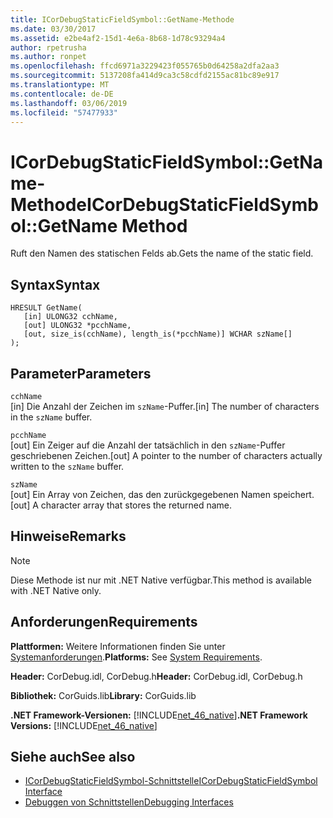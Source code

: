```yaml
---
title: ICorDebugStaticFieldSymbol::GetName-Methode
ms.date: 03/30/2017
ms.assetid: e2be4af2-15d1-4e6a-8b68-1d78c93294a4
author: rpetrusha
ms.author: ronpet
ms.openlocfilehash: ffcd6971a3229423f055765b0d64258a2dfa2aa3
ms.sourcegitcommit: 5137208fa414d9ca3c58cdfd2155ac81bc89e917
ms.translationtype: MT
ms.contentlocale: de-DE
ms.lasthandoff: 03/06/2019
ms.locfileid: "57477933"
---
```

# <a name="icordebugstaticfieldsymbolgetname-method"></a><span data-ttu-id="be6b6-102">ICorDebugStaticFieldSymbol::GetName-Methode</span><span class="sxs-lookup"><span data-stu-id="be6b6-102">ICorDebugStaticFieldSymbol::GetName Method</span></span>
<span data-ttu-id="be6b6-103">Ruft den Namen des statischen Felds ab.</span><span class="sxs-lookup"><span data-stu-id="be6b6-103">Gets the name of the static field.</span></span>  
  
## <a name="syntax"></a><span data-ttu-id="be6b6-104">Syntax</span><span class="sxs-lookup"><span data-stu-id="be6b6-104">Syntax</span></span>  
  
```  
HRESULT GetName(  
   [in] ULONG32 cchName,   
   [out] ULONG32 *pcchName,   
   [out, size_is(cchName), length_is(*pcchName)] WCHAR szName[]  
);  
```  
  
## <a name="parameters"></a><span data-ttu-id="be6b6-105">Parameter</span><span class="sxs-lookup"><span data-stu-id="be6b6-105">Parameters</span></span>  
 `cchName`  
 <span data-ttu-id="be6b6-106">[in] Die Anzahl der Zeichen im `szName`-Puffer.</span><span class="sxs-lookup"><span data-stu-id="be6b6-106">[in] The number of characters in the `szName` buffer.</span></span>  
  
 `pcchName`  
 <span data-ttu-id="be6b6-107">[out] Ein Zeiger auf die Anzahl der tatsächlich in den `szName`-Puffer geschriebenen Zeichen.</span><span class="sxs-lookup"><span data-stu-id="be6b6-107">[out] A pointer to the number of characters actually written to the `szName` buffer.</span></span>  
  
 `szName`  
 <span data-ttu-id="be6b6-108">[out] Ein Array von Zeichen, das den zurückgegebenen Namen speichert.</span><span class="sxs-lookup"><span data-stu-id="be6b6-108">[out] A character array that stores the returned name.</span></span>  
  
## <a name="remarks"></a><span data-ttu-id="be6b6-109">Hinweise</span><span class="sxs-lookup"><span data-stu-id="be6b6-109">Remarks</span></span>  
  
> [!NOTE]
>  <span data-ttu-id="be6b6-110">Diese Methode ist nur mit .NET Native verfügbar.</span><span class="sxs-lookup"><span data-stu-id="be6b6-110">This method is available with .NET Native only.</span></span>  
  
## <a name="requirements"></a><span data-ttu-id="be6b6-111">Anforderungen</span><span class="sxs-lookup"><span data-stu-id="be6b6-111">Requirements</span></span>  
 <span data-ttu-id="be6b6-112">**Plattformen:** Weitere Informationen finden Sie unter [Systemanforderungen](../../../../docs/framework/get-started/system-requirements.md).</span><span class="sxs-lookup"><span data-stu-id="be6b6-112">**Platforms:** See [System Requirements](../../../../docs/framework/get-started/system-requirements.md).</span></span>  
  
 <span data-ttu-id="be6b6-113">**Header:** CorDebug.idl, CorDebug.h</span><span class="sxs-lookup"><span data-stu-id="be6b6-113">**Header:** CorDebug.idl, CorDebug.h</span></span>  
  
 <span data-ttu-id="be6b6-114">**Bibliothek:** CorGuids.lib</span><span class="sxs-lookup"><span data-stu-id="be6b6-114">**Library:** CorGuids.lib</span></span>  
  
 <span data-ttu-id="be6b6-115">**.NET Framework-Versionen:** [!INCLUDE[net_46_native](../../../../includes/net-46-native-md.md)]</span><span class="sxs-lookup"><span data-stu-id="be6b6-115">**.NET Framework Versions:** [!INCLUDE[net_46_native](../../../../includes/net-46-native-md.md)]</span></span>  
  
## <a name="see-also"></a><span data-ttu-id="be6b6-116">Siehe auch</span><span class="sxs-lookup"><span data-stu-id="be6b6-116">See also</span></span>
- [<span data-ttu-id="be6b6-117">ICorDebugStaticFieldSymbol-Schnittstelle</span><span class="sxs-lookup"><span data-stu-id="be6b6-117">ICorDebugStaticFieldSymbol Interface</span></span>](../../../../docs/framework/unmanaged-api/debugging/icordebugstaticfieldsymbol-interface.md)
- [<span data-ttu-id="be6b6-118">Debuggen von Schnittstellen</span><span class="sxs-lookup"><span data-stu-id="be6b6-118">Debugging Interfaces</span></span>](../../../../docs/framework/unmanaged-api/debugging/debugging-interfaces.md)
